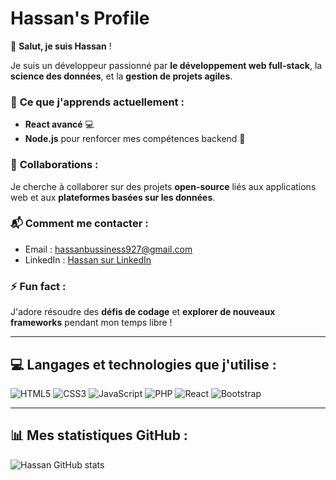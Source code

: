 # Hassan's Profile

👋 **Salut, je suis Hassan** !

Je suis un développeur passionné par **le développement web full-stack**, la **science des données**, et la **gestion de projets agiles**.

### 🎯 **Ce que j'apprends actuellement** :
- **React avancé** 💻
- **Node.js** pour renforcer mes compétences backend 🌱

### 🤝 **Collaborations** :
Je cherche à collaborer sur des projets **open-source** liés aux applications web et aux **plateformes basées sur les données**.

### 📬 **Comment me contacter** :
- Email : [hassanbussiness927@gmail.com](mailto:hassanbussiness927@gmail.com)
- LinkedIn : [Hassan sur LinkedIn](https://www.linkedin.com/in/hassanbussiness927)

### ⚡ **Fun fact** :
J'adore résoudre des **défis de codage** et **explorer de nouveaux frameworks** pendant mon temps libre !

---

## 💻 **Langages et technologies** que j'utilise :
![HTML5](https://img.shields.io/badge/html5-%23E34F26.svg?style=for-the-badge&logo=html5&logoColor=white)
![CSS3](https://img.shields.io/badge/css3-%231572B6.svg?style=for-the-badge&logo=css3&logoColor=white)
![JavaScript](https://img.shields.io/badge/javascript-%23323330.svg?style=for-the-badge&logo=javascript&logoColor=%23F7DF1E)
![PHP](https://img.shields.io/badge/php-%23777BB4.svg?style=for-the-badge&logo=php&logoColor=white)
![React](https://img.shields.io/badge/react-%2320232a.svg?style=for-the-badge&logo=react&logoColor=%2361DAFB)
![Bootstrap](https://img.shields.io/badge/bootstrap-%238511FA.svg?style=for-the-badge&logo=bootstrap&logoColor=white)

---

## 📊 **Mes statistiques GitHub** :
![Hassan GitHub stats](https://github-readme-stats.vercel.app/api?username=Hassan&show_icons=true&theme=radical)
